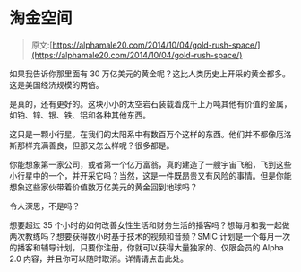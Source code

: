 # 淘金空间

> 原文:[https://alphamale20.com/2014/10/04/gold-rush-space/](https://alphamale20.com/2014/10/04/gold-rush-space/)

如果我告诉你那里面有 30 万亿美元的黄金呢？这比人类历史上开采的黄金都多。这是美国经济规模的两倍。

是真的，还有更好的。这块小小的太空岩石装载着成千上万吨其他有价值的金属，如铂、锌、银、铁、铝和各种其他东西。

这只是一颗小行星。在我们的太阳系中有数百万个这样的东西。他们并不都像厄洛斯那样充满善良，但那又怎么样呢？很多都是。

你能想象第一家公司，或者第一个亿万富翁，真的建造了一艘宇宙飞船，飞到这些小行星中的一个，并开采它吗？当然，这是一件既昂贵又有风险的事情。但是你能想象这些家伙带着价值数万亿美元的黄金回到地球吗？

令人深思，不是吗？

想要超过 35 个小时的如何改善女性生活和财务生活的播客吗？想每月和我一起做两次教练吗？想要获得数小时基于技术的视频和音频？SMIC 计划是一个每月一次的播客和辅导计划，只要你注册，你就可以获得大量独家的、仅限会员的 Alpha 2.0 内容，并且你可以随时取消。详情请点击此处。